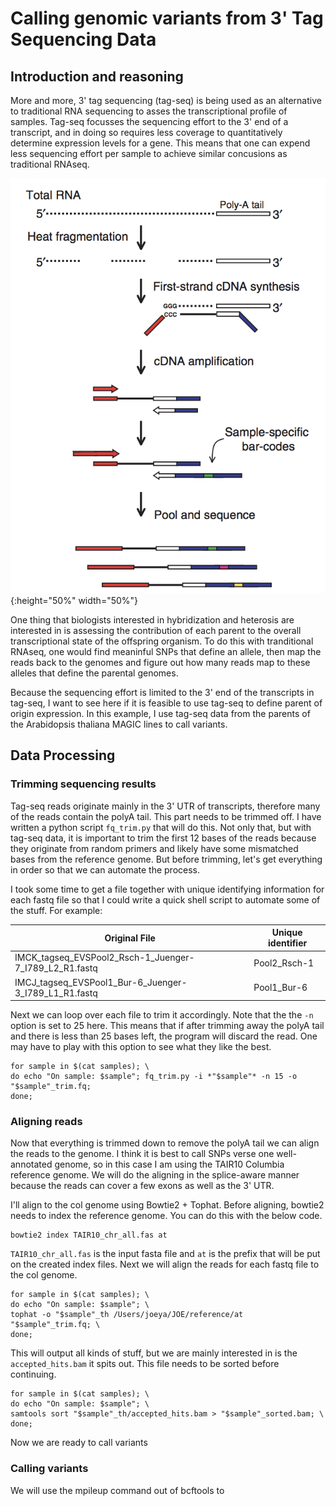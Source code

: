 # Calling genomic variants from 3' Tag Sequencing Data

## Introduction and reasoning
More and more, 3' tag sequencing (tag-seq) is being used as an alternative to traditional RNA sequencing to asses the transcriptional profile of samples. Tag-seq focusses the sequencing effort to the 3' end of a transcript, and in doing so requires less coverage to quantitatively determine expression levels for a gene. This means that one can expend less sequencing effort per sample to achieve similar concusions as traditional RNAseq. 

![tag seq workflow](img/tagseq.png){:height="50%" width="50%"}

One thing that biologists interested in hybridization and heterosis are interested in is assessing the contribution of each parent to the overall transcriptional state of the offspring organism. To do this with tranditional RNAseq, one would find meaninful SNPs that define an allele, then map the reads back to the genomes and figure out how many reads map to these alleles that define the parental genomes. 

Because the sequencing effort is limited to the 3' end of the transcripts in tag-seq, I want to see here if it is feasible to use tag-seq to define parent of origin expression. In this example, I use tag-seq data from the parents of the Arabidopsis thaliana MAGIC lines to call variants.

## Data Processing

### Trimming sequencing results
Tag-seq reads originate mainly in the 3' UTR of transcripts, therefore many of the reads contain the polyA tail. This part needs to be trimmed off. I have written a python script `fq_trim.py` that will do this. Not only that, but with tag-seq data, it is important to trim the first 12 bases of the reads because they originate from random primers and likely have some mismatched bases from the reference genome. But before trimming, let's get everything in order so that we can automate the process.

I took some time to get a file together with unique identifying information for each fastq file so that I could write a quick shell script to automate some of the stuff. For example:

Original File | Unique identifier
------------- | -----------------
IMCK_tagseq_EVSPool2_Rsch-1_Juenger-7_I789_L2_R1.fastq | Pool2_Rsch-1
IMCJ_tagseq_EVSPool1_Bur-6_Juenger-3_I789_L1_R1.fastq | Pool1_Bur-6

Next we can loop over each file to trim it accordingly. Note that the the `-n` option is set to 25 here. This means that if after trimming away the polyA tail and there is less than 25 bases left, the program will discard the read. One may have to play with this option to see what they like the best.

```
for sample in $(cat samples); \
do echo "On sample: $sample"; fq_trim.py -i *"$sample"* -n 15 -o "$sample"_trim.fq;
done;
```
### Aligning reads
Now that everything is trimmed down to remove the polyA tail we can align the reads to the genome. I think it is best to call SNPs verse one well-annotated genome, so in this case I am using the TAIR10 Columbia reference genome. We will do the aligning in the splice-aware manner because the reads can cover a few exons as well as the 3' UTR.

I'll align to the col genome using Bowtie2 + Tophat. Before aligning, bowtie2 needs to index the reference genome. You can do this with the below code.
```
bowtie2 index TAIR10_chr_all.fas at
```

`TAIR10_chr_all.fas` is the input fasta file and `at` is the prefix that will be put on the created index files. Next we will align the reads for each fastq file to the col genome.

```
for sample in $(cat samples); \
do echo "On sample: $sample"; \
tophat -o "$sample"_th /Users/joeya/JOE/reference/at "$sample"_trim.fq; \
done;
```
This will output all kinds of stuff, but we are mainly interested in is the `accepted_hits.bam` it spits out. This file needs to be sorted before continuing.

```
for sample in $(cat samples); \
do echo "On sample: $sample"; \
samtools sort "$sample"_th/accepted_hits.bam > "$sample"_sorted.bam; \
done;
```

Now we are ready to call variants

### Calling variants
We will use the mpileup command out of bcftools to 
